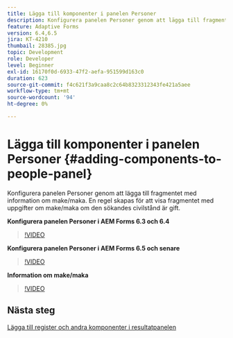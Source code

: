 ```yaml
---
title: Lägga till komponenter i panelen Personer
description: Konfigurera panelen Personer genom att lägga till fragmentet med information om make/maka. En regel skapas för att visa fragmentet med uppgifter om make/maka om den sökandes civilstånd är gift.
feature: Adaptive Forms
version: 6.4,6.5
jira: KT-4210
thumbail: 28385.jpg
topic: Development
role: Developer
level: Beginner
exl-id: 16170f0d-6933-47f2-aefa-951599d163c0
duration: 623
source-git-commit: f4c621f3a9caa8c2c64b8323312343fe421a5aee
workflow-type: tm+mt
source-wordcount: '94'
ht-degree: 0%

---
```


# Lägga till komponenter i panelen Personer {#adding-components-to-people-panel}

Konfigurera panelen Personer genom att lägga till fragmentet med information om make/maka. En regel skapas för att visa fragmentet med uppgifter om make/maka om den sökandes civilstånd är gift.

**Konfigurera panelen Personer i AEM Forms 6.3 och 6.4**

>[!VIDEO](https://video.tv.adobe.com/v/22193?quality=12&learn=on)

**Konfigurera panelen Personer i AEM Forms 6.5 och senare**

>[!VIDEO](https://video.tv.adobe.com/v/28385?quality=12&learn=on)

**Information om make/maka**

>[!VIDEO](https://video.tv.adobe.com/v/22195?quality=12&learn=on)

## Nästa steg

[Lägga till register och andra komponenter i resultatpanelen](./adding-table-to-income-panel.md)
